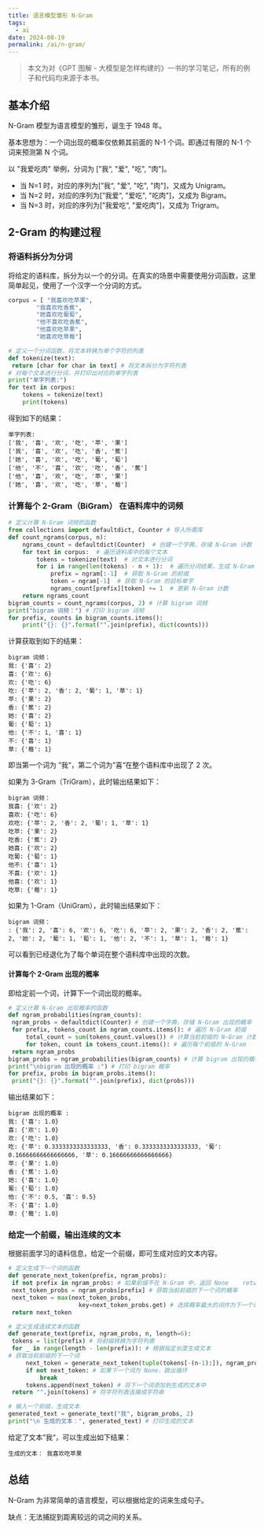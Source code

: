 ```yaml
---
title: 语言模型雏形 N-Gram
tags:
  - ai
date: 2024-08-19
permalink: /ai/n-gram/
---
```

> 本文为对《GPT 图解 - 大模型是怎样构建的》一书的学习笔记，所有的例子和代码均来源于本书。

## 基本介绍
 N-Gram 模型为语言模型的雏形，诞生于 1948 年。

基本思想为：一个词出现的概率仅依赖其前面的 N-1 个词。即通过有限的 N-1 个词来预测第 N 个词。

以 "我爱吃肉" 举例，分词为 [”我“, "爱", "吃", "肉"]。
- 当 N=1 时，对应的序列为[”我“, "爱", "吃", "肉"]，又成为 Unigram。
- 当 N=2 时，对应的序列为[”我爱“, "爱吃", "吃肉"]，又成为 Bigram。
- 当 N=3 时，对应的序列为[”我爱吃“, "爱吃肉"]，又成为 Trigram。

## 2-Gram 的构建过程

### 将语料拆分为分词
将给定的语料库，拆分为以一个的分词。在真实的场景中需要使用分词函数，这里简单起见，使用了一个汉字一个分词的方式。
```python
corpus = [ "我喜欢吃苹果",  
        "我喜欢吃香蕉",  
        "她喜欢吃葡萄",  
        "他不喜欢吃香蕉",  
        "他喜欢吃苹果",  
        "她喜欢吃草莓"]

# 定义一个分词函数，将文本转换为单个字符的列表  
def tokenize(text):  
 return [char for char in text] # 将文本拆分为字符列表  
# 对每个文本进行分词，并打印出对应的单字列表  
print("单字列表:")   
for text in corpus:  
    tokens = tokenize(text)  
    print(tokens)
```

得到如下的结果：
```
单字列表:
['我', '喜', '欢', '吃', '苹', '果']
['我', '喜', '欢', '吃', '香', '蕉']
['她', '喜', '欢', '吃', '葡', '萄']
['他', '不', '喜', '欢', '吃', '香', '蕉']
['他', '喜', '欢', '吃', '苹', '果']
['她', '喜', '欢', '吃', '草', '莓']
```

### 计算每个 2-Gram（BiGram） 在语料库中的词频
```python
# 定义计算 N-Gram 词频的函数  
from collections import defaultdict, Counter # 导入所需库  
def count_ngrams(corpus, n):  
    ngrams_count = defaultdict(Counter)  # 创建一个字典，存储 N-Gram 计数  
    for text in corpus:  # 遍历语料库中的每个文本  
        tokens = tokenize(text)  # 对文本进行分词  
        for i in range(len(tokens) - n + 1):  # 遍历分词结果，生成 N-Gram            ngram = tuple(tokens[i:i+n])  # 创建一个 N-Gram 元组  
            prefix = ngram[:-1]  # 获取 N-Gram 的前缀  
            token = ngram[-1]  # 获取 N-Gram 的目标单字  
            ngrams_count[prefix][token] += 1  # 更新 N-Gram 计数  
    return ngrams_count  
bigram_counts = count_ngrams(corpus, 2) # 计算 bigram 词频  
print("bigram 词频：") # 打印 bigram 词频  
for prefix, counts in bigram_counts.items():  
    print("{}: {}".format("".join(prefix), dict(counts)))
```

计算获取到如下的结果：
```
bigram 词频：
我: {'喜': 2}
喜: {'欢': 6}
欢: {'吃': 6}
吃: {'苹': 2, '香': 2, '葡': 1, '草': 1}
苹: {'果': 2}
香: {'蕉': 2}
她: {'喜': 2}
葡: {'萄': 1}
他: {'不': 1, '喜': 1}
不: {'喜': 1}
草: {'莓': 1}
```
即当第一个词为 ”我“，第二个词为”喜“在整个语料库中出现了 2 次。

如果为 3-Gram（TriGram），此时输出结果如下：
```
bigram 词频：
我喜: {'欢': 2}
喜欢: {'吃': 6}
欢吃: {'苹': 2, '香': 2, '葡': 1, '草': 1}
吃苹: {'果': 2}
吃香: {'蕉': 2}
她喜: {'欢': 2}
吃葡: {'萄': 1}
他不: {'喜': 1}
不喜: {'欢': 1}
他喜: {'欢': 1}
吃草: {'莓': 1}
```

如果为 1-Gram（UniGram），此时输出结果如下：
```
bigram 词频：
: {'我': 2, '喜': 6, '欢': 6, '吃': 6, '苹': 2, '果': 2, '香': 2, '蕉': 2, '她': 2, '葡': 1, '萄': 1, '他': 2, '不': 1, '草': 1, '莓': 1}
```
 可以看到已经退化为了每个单词在整个语料库中出现的次数。

#### 计算每个 2-Gram 出现的概率
即给定前一个词，计算下一个词出现的概率。
```python
# 定义计算 N-Gram 出现概率的函数  
def ngram_probabilities(ngram_counts):  
 ngram_probs = defaultdict(Counter) # 创建一个字典，存储 N-Gram 出现的概率  
 for prefix, tokens_count in ngram_counts.items(): # 遍历 N-Gram 前缀  
     total_count = sum(tokens_count.values()) # 计算当前前缀的 N-Gram 计数  
     for token, count in tokens_count.items(): # 遍历每个前缀的 N-Gram         ngram_probs[prefix][token] = count / total_count # 计算每个 N-Gram 出现的概率  
 return ngram_probs  
bigram_probs = ngram_probabilities(bigram_counts) # 计算 bigram 出现的概率  
print("\nbigram 出现的概率 :") # 打印 bigram 概率  
for prefix, probs in bigram_probs.items():  
 print("{}: {}".format("".join(prefix), dict(probs)))
```

输出结果如下：
```
bigram 出现的概率 :
我: {'喜': 1.0}
喜: {'欢': 1.0}
欢: {'吃': 1.0}
吃: {'苹': 0.3333333333333333, '香': 0.3333333333333333, '葡': 0.16666666666666666, '草': 0.16666666666666666}
苹: {'果': 1.0}
香: {'蕉': 1.0}
她: {'喜': 1.0}
葡: {'萄': 1.0}
他: {'不': 0.5, '喜': 0.5}
不: {'喜': 1.0}
草: {'莓': 1.0}
```

### 给定一个前缀，输出连续的文本
根据前面学习的语料信息，给定一个前缀，即可生成对应的文本内容。
```python
# 定义生成下一个词的函数  
def generate_next_token(prefix, ngram_probs):  
 if not prefix in ngram_probs: # 如果前缀不在 N-Gram 中，返回 None    return None  
 next_token_probs = ngram_probs[prefix] # 获取当前前缀的下一个词的概率  
 next_token = max(next_token_probs,   
                    key=next_token_probs.get) # 选择概率最大的词作为下一个词  
 return next_token

# 定义生成连续文本的函数  
def generate_text(prefix, ngram_probs, n, length=6):  
 tokens = list(prefix) # 将前缀转换为字符列表  
 for _ in range(length - len(prefix)): # 根据指定长度生成文本   
# 获取当前前缀的下一个词  
     next_token = generate_next_token(tuple(tokens[-(n-1):]), ngram_probs)   
     if not next_token: # 如果下一个词为 None，跳出循环  
         break  
     tokens.append(next_token) # 将下一个词添加到生成的文本中  
 return "".join(tokens) # 将字符列表连接成字符串

# 输入一个前缀，生成文本  
generated_text = generate_text("我", bigram_probs, 2)  
print("\n 生成的文本：", generated_text) # 打印生成的文本
```

给定了文本”我“，可以生成出如下结果：
```
生成的文本： 我喜欢吃苹果
```

## 总结
N-Gram 为非常简单的语言模型，可以根据给定的词来生成句子。

缺点：无法捕捉到距离较远的词之间的关系。